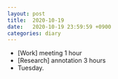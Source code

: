 ```yaml
---
layout: post
title:  2020-10-19
date:   2020-10-19 23:59:59 +0900
categories: diary
---
```


- [Work] meeting 1 hour
- [Research] annotation 3 hours
- Tuesday.